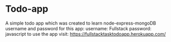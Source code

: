 # Todo-app
A simple todo app which was created to learn node-express-mongoDB
username and password for this app: 
username: Fullstack
password: javascript
to use the app visit: https://fullstacktasktodoapp.herokuapp.com/
